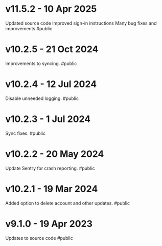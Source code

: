# v11.5.2 - 10 Apr 2025
Updated source code
Improved sign-in instructions
Many bug fixes and improvements
#public

# v10.2.5 - 21 Oct 2024
Improvements to syncing.
#public

# v10.2.4 - 12 Jul 2024
Disable unneeded logging.
#public

# v10.2.3 - 1 Jul 2024
Sync fixes.
#public

# v10.2.2 - 20 May 2024
Update Sentry for crash reporting.
#public

# v10.2.1 - 19 Mar 2024
Added option to delete account and other updates.
#public

# v9.1.0 - 19 Apr 2023
Updates to source code
#public
